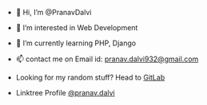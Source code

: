 - 👋 Hi, I’m @PranavDalvi
- 👀 I’m interested in Web Development
- 🌱 I’m currently learning PHP, Django
- 📫 contact me on Email id: pranav.dalvi932@gmail.com

- Looking for my random stuff? Head to [GitLab](https://gitlab.com/PranavDalvi)
- Linktree Profile [@pranav.dalvi](https://linktr.ee/pranav.dalvi)
<!-- 💞️ I’m looking to collaborate on-->

<!---
PranavDalvi/PranavDalvi is a ✨ special ✨ repository because its `README.md` (this file) appears on your GitHub profile.
You can click the Preview link to take a look at your changes.
--->
